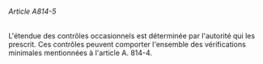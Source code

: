 ###### Article A814-5

L'étendue des contrôles occasionnels est déterminée par l'autorité qui les prescrit. Ces contrôles peuvent comporter l'ensemble des vérifications minimales mentionnées à l'article A. 814-4.

